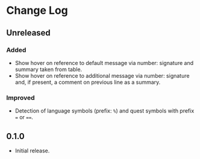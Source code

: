 # Change Log

## Unreleased

### Added
- Show hover on reference to default message via number: signature and summary taken from table.
- Show hover on reference to additional message via number: signature and, if present, a comment on previous line as a summary.

### Improved
- Detection of language symbols (prefix: `%`) and quest symbols with prefix `=` or `==`.

## 0.1.0
- Initial release.